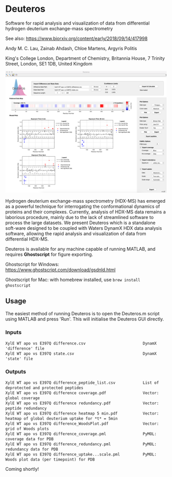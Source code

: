 # Deuteros
Software for rapid analysis and visualization of data from differential hydrogen deuterium exchange-mass spectrometry

See also: https://www.biorxiv.org/content/early/2018/09/14/417998

Andy M. C. Lau, Zainab Ahdash, Chloe Martens, Argyris Politis

King's College London, Department of Chemistry, Britannia House, 7 Trinity Street, London, SE1 1DB, United Kingdom

![alt text](https://github.com/andymlau/Deuteros/blob/master/readme_imgs/GUI_screenshot.png?raw=true)

Hydrogen deuterium exchange-mass spectrometry (HDX-MS) has emerged as a powerful technique for interrogating the conformational dynamics of proteins and their complexes. Currently, analysis of HDX-MS data remains a laborious procedure, mainly due to the lack of streamlined software to process the large datasets. We present Deuteros which is a standalone soft-ware designed to be coupled with Waters DynamX HDX data analysis software, allowing the rapid analysis and visualization of data from differential HDX-MS.

Deuteros is available for any machine capable of running MATLAB, and requires **Ghostscript** for figure exporting.

Ghostscript for Windows: https://www.ghostscript.com/download/gsdnld.html

Ghostscript for Mac: with homebrew installed, use `brew install ghostscript`

## Usage

The easiest method of running Deuteros is to open the Deuteros.m script using MATLAB and press 'Run'. This will initialise the Deuteros GUI directly. 

### Inputs
```
XylE WT apo vs E397Q difference.csv                         DynamX 'difference' file
XylE WT apo vs E397Q state.csv                              DynamX 'state' file
```

### Outputs
```
XylE WT apo vs E397Q difference_peptide_list.csv            List of deprotected and protected peptides  
XylE WT apo vs E397Q difference coverage.pdf                Vector: global coverage
XylE WT apo vs E397Q difference redundancy.pdf              Vector: peptide redundancy
XylE WT apo vs E397Q difference heatmap 5 min.pdf           Vector: heatmap of global deuterium uptake for *t* = 5min
XylE WT apo vs E397Q difference_WoodsPlot.pdf               Vector: grid of Woods plots 
XylE WT apo vs E397Q difference_coverage.pml                PyMOL: coverage data for PDB
XylE WT apo vs E397Q difference_redundancy.pml              PyMOL: redundancy data for PDB 
XylE WT apo vs E397Q difference_uptake...scale.pml          PyMOL: Woods plot data (per timepoint) for PDB
```




Coming shortly!

